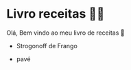 # Livro receitas :woman_cook:

Olá, Bem vindo  ao meu livro de receitas :wave:

- Strogonoff de Frango

- pavé
